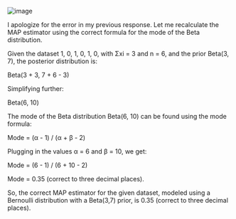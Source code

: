 ![image](https://user-images.githubusercontent.com/89120960/234550183-86461f40-3147-442b-87d2-fb7fafef6b8d.png)



I apologize for the error in my previous response. Let me recalculate the MAP estimator using the correct formula for the mode of the Beta distribution.

Given the dataset 1, 0, 1, 0, 1, 0, with Σxi = 3 and n = 6, and the prior Beta(3, 7), the posterior distribution is:

Beta(3 + 3, 7 + 6 - 3)

Simplifying further:

Beta(6, 10)

The mode of the Beta distribution Beta(6, 10) can be found using the mode formula:

Mode = (α - 1) / (α + β - 2)

Plugging in the values α = 6 and β = 10, we get:

Mode = (6 - 1) / (6 + 10 - 2)

Mode = 0.35 (correct to three decimal places).

So, the correct MAP estimator for the given dataset, modeled using a Bernoulli distribution with a Beta(3,7) prior, is 0.35 (correct to three decimal places).
